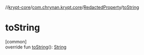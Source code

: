 //[krypt-core](../../../index.md)/[com.chrynan.krypt.core](../index.md)/[RedactedProperty](index.md)/[toString](to-string.md)

# toString

[common]\
override fun [toString](to-string.md)(): [String](https://kotlinlang.org/api/latest/jvm/stdlib/kotlin/-string/index.html)
